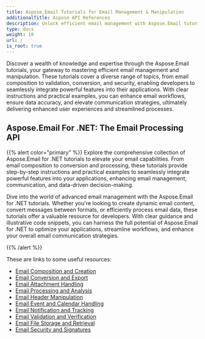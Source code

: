 ```yaml
---
title: Aspose.Email Tutorials for Email Management & Manipulation
additionalTitle: Aspose API References
description: Unlock efficient email management with Aspose.Email tutorials. From composition to security, master diverse aspects for enhanced workflows and user experiences.
type: docs
weight: 10
url: /
is_root: true
---
```

Discover a wealth of knowledge and expertise through the Aspose.Email tutorials, your gateway to mastering efficient email management and manipulation. These tutorials cover a diverse range of topics, from email composition to validation, conversion, and security, enabling developers to seamlessly integrate powerful features into their applications. With clear instructions and practical examples, you can enhance email workflows, ensure data accuracy, and elevate communication strategies, ultimately delivering enhanced user experiences and streamlined processes.

## Aspose.Email For .NET: The Email Processing API
{{% alert color="primary" %}}
Explore the comprehensive collection of Aspose.Email for .NET tutorials to elevate your email capabilities. From email composition to conversion and processing, these tutorials provide step-by-step instructions and practical examples to seamlessly integrate powerful features into your applications, enhancing email management, communication, and data-driven decision-making.

Dive into the world of advanced email management with the Aspose.Email for .NET tutorials. Whether you're looking to create dynamic email content, convert messages between formats, or efficiently process email data, these tutorials offer a valuable resource for developers. With clear guidance and illustrative code snippets, you can harness the full potential of Aspose.Email for .NET to optimize your applications, streamline workflows, and enhance your overall email communication strategies.

{{% /alert %}}

These are links to some useful resources:
- [Email Composition and Creation](./net/email-composition-and-creation/)
- [Email Conversion and Export](./net/email-conversion-and-export/)
- [Email Attachment Handling](./net/email-attachment-handling/)
- [Email Processing and Analysis](./net/email-processing-and-analysis/)
- [Email Header Manipulation](./net/email-header-manipulation/)
- [Email Event and Calendar Handling](./net/email-event-and-calendar-handling/)
- [Email Notification and Tracking](./net/email-notification-and-tracking/)
- [Email Validation and Verification](./net/email-validation-and-verification/)
- [Email File Storage and Retrieval](./net/email-file-storage-and-retrieval/)
- [Email Security and Signatures](./net/email-security-and-signatures/)